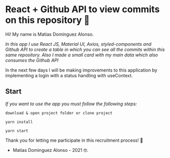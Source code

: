 # React + Github API to view commits on this repository 🚀

Hi! My name is Matias Dominguez Alonso.

_In this app I use React JS, Material UI, Axios, styled-components and Github API to create a table in which you can see all the commits within this same repository. Also I made a small card with my main data which also consumes the Github API_

In the next few days I will be making improvements to this application by implementing a login with a status handling with useContext.

## Start

_If you want to use the app you must follow the following steps:_

```
download & open project folder or clone project
```

```
yarn install
```

```
yarn start
```

Thank you for letting me participate in this recruitment process! 🎁

- Matias Dominguez Alonso - 2021 🤓.
